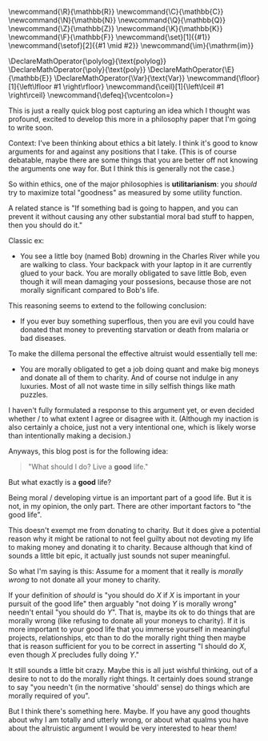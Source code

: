 \newcommand{\R}{\mathbb{R}}
\newcommand{\C}{\mathbb{C}}
\newcommand{\N}{\mathbb{N}}
\newcommand{\Q}{\mathbb{Q}}
\newcommand{\Z}{\mathbb{Z}}
\newcommand{\K}{\mathbb{K}}
\newcommand{\F}{\mathbb{F}}
\newcommand{\set}[1]{\{#1\}}
\newcommand{\setof}[2]{\{#1 \mid #2\}}
\newcommand{\im}{\mathrm{im}}

\DeclareMathOperator{\polylog}{\text{polylog}}
\DeclareMathOperator{\poly}{\text{poly}}
\DeclareMathOperator{\E}{\mathbb{E}}
\DeclareMathOperator{\Var}{\text{Var}}
\newcommand{\floor}[1]{\left\lfloor #1 \right\rfloor}
\newcommand{\ceil}[1]{\left\lceil #1 \right\rceil}
\newcommand{\defeq}{\vcentcolon=}



This is just a really quick blog post capturing an idea which I
thought was profound, excited to develop this more in a
philosophy paper that I'm going to write soon.

Context: 
I've been thinking about ethics a bit lately. 
I think it's good to know arguments for and against any
positions that I take. (This is of course debatable, maybe there
are some things that you are better off not knowing the
arguments one way for. But I think this is generally not the
case.)

So within ethics, one of the major philosophies is
**utilitarianism**: you *should* try to maximize total "goodness"
as measured by some utility function.

A related stance is 
"If something bad is going to happen, and you can prevent it
without causing any other substantial moral bad stuff to happen,
then you should do it."

Classic ex:
- You see a little boy (named Bob) drowning in the Charles River while you
    are walking to class. Your backpack with your laptop in it
    are currently glued to your back. You are morally obligated
    to save little Bob, even though it will mean damaging
    your possesions, because those are not morally significant
    compared to Bob's life. 

This reasoning seems to extend to the following conclusion:

- If you ever buy something superflous, then you are evil you
    could have donated that money to preventing starvation or
    death from malaria or bad diseases.


To make the dillema personal the effective altruist would
essentially tell me: 
- You are morally obligated to get a job doing quant and make
    big moneys and donate all of them to charity. And of course
    not indulge in any luxuries. Most of all not waste time in silly
    selfish things like math puzzles. 

I haven't fully formulated a response to this argument yet, or
even decided whether / to what extent I agree or disagree with
it. (Although my inaction is also certainly a choice, just not a
very intentional one, which is likely worse than intentionally
making a decision.)

Anyways, this blog post is for the following idea:

> "What should I do? Live a **good** life."

But what exactly is a **good** life?

Being moral / developing virtue is an important part of a good
life.
But it is not, in my opinion, the only part.
There are other important factors to "the good life".

This doesn't exempt me from donating to charity. 
But it does give a potential reason why it might be rational to
not feel guilty about not devoting my life to making money and
donating it to charity. Because although that kind of sounds a
little bit epic, it actually just sounds not super meaningful.

So what I'm saying is this:
Assume for a moment that it really is *morally wrong* to not
donate all your money to charity.

If your definition of *should* is "you should do $X$ if $X$ is
important in your pursuit of the good life" then arguably 
"not doing $Y$ is morally wrong" needn't entail 
"you should do $Y$".
That is, maybe its ok to do things that are morally wrong (like
refusing to donate all your moneys to charity).
If it is more important to your good life that you immerse
yourself in meaningful projects, relationships, etc than to do
the morally right thing then maybe that is reason sufficient for
you to be correct in asserting "I should do $X$, even though $X$
precludes fully doing $Y$."

It still sounds a little bit crazy.
Maybe this is all just wishful thinking, out of a desire to not
to do the morally right things.
It certainly does sound strange to say "you needn't (in the
normative 'should' sense) do things which are morally required of you".

But I think there's something here. 
Maybe.
If you have any good thoughts about why I am  totally and utterly
wrong, or about what qualms you have about the altruistic
argument I would be very interested to hear them! 



